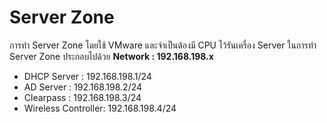 # Server Zone
การทำ Server Zone โดยใช้ VMware และจำเป็นต้องมี CPU ไว้รันเครื่อง Server ในการทำ Server Zone ประกอบไปด้วย
**Network : 192.168.198.x**
- DHCP Server : 192.168.198.1/24
- AD Server : 192.168.198.2/24
- Clearpass : 192.168.198.3/24
- Wireless Controller: 192.168.198.4/24
